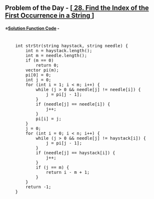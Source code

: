 ## Problem of the Day - [<a href="https://leetcode.com/problems/find-the-index-of-the-first-occurrence-in-a-string/description/"> 28. Find the Index of the First Occurrence in a String </a>]


#### ⭐<ins>Solution Function Code</ins> -
<pre>

    int strStr(string haystack, string needle) {
        int n = haystack.length();
        int m = needle.length();
        if (m == 0) 
            return 0;
        vector<int> pi(m);
        pi[0] = 0;
        int j = 0;
        for (int i = 1; i < m; i++) {
            while (j > 0 && needle[j] != needle[i]) {
                j = pi[j - 1];
            }
            if (needle[j] == needle[i]) {
                j++;
            }
            pi[i] = j;
        }
        j = 0;
        for (int i = 0; i < n; i++) {
            while (j > 0 && needle[j] != haystack[i]) {
                j = pi[j - 1];
            }
            if (needle[j] == haystack[i]) {
                j++;
            }
            if (j == m) {
                return i - m + 1;
            }
        }
        return -1;
    }
</pre>

